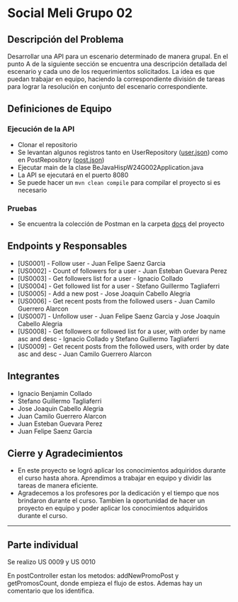 # Social Meli Grupo 02

## Descripción del Problema
Desarrollar una API para un escenario determinado de manera grupal. En el punto A de la siguiente sección se encuentra una descripción detallada del escenario y cada uno de los requerimientos solicitados. La idea es que puedan trabajar en equipo, haciendo la correspondiente división de tareas para lograr la resolución en conjunto del escenario correspondiente.

## Definiciones de Equipo

### Ejecución de la API
- Clonar el repositorio
- Se levantan algunos registros tanto en UserRepository ([user.json](src/main/resources/json/users.json)) como en PostRepository ([post.json](src/main/resources/json/posts.json))
- Ejecutar main de la clase BeJavaHispW24G002Application.java
- La API se ejecutará en el puerto 8080
- Se puede hacer un ```mvn clean compile``` para compilar el proyecto si es necesario

### Pruebas
- Se encuentra la colección de Postman en la carpeta [docs](src/main/resources/docs) del proyecto

## Endpoints y Responsables
- [US0001] - Follow user - Juan Felipe Saenz Garcia
- [US0002] - Count of followers for a user - Juan Esteban Guevara Perez
- [US0003] - Get followers list for a user - Ignacio Collado
- [US0004] - Get followed list for a user - Stefano Guillermo Tagliaferri
- [US0005] - Add a new post - Jose Joaquin Cabello Alegria
- [US0006] - Get recent posts from the followed users - Juan Camilo Guerrero Alarcon
- [US0007] - Unfollow user - Juan Felipe Saenz Garcia y Jose Joaquin Cabello Alegria
- [US0008] - Get followers or followed list for a user, with order by name asc and desc - Ignacio Collado y Stefano Guillermo Tagliaferri
- [US0009] - Get recent posts from the followed users, with order by date asc and desc - Juan Camilo Guerrero Alarcon

## Integrantes
- Ignacio Benjamin Collado
- Stefano Guillermo Tagliaferri
- Jose Joaquin Cabello Alegria
- Juan Camilo Guerrero Alarcon
- Juan Esteban Guevara Perez
- Juan Felipe Saenz Garcia

## Cierre y Agradecimientos
- En este proyecto se logró aplicar los conocimientos adquiridos durante el curso hasta ahora. Aprendimos a trabajar en equipo y dividir las tareas de manera eficiente.
- Agradecemos a los profesores por la dedicación y el tiempo que nos brindaron durante el curso. Tambien la oportunidad de hacer un proyecto en equipo y poder aplicar los conocimientos adquiridos durante el curso.

---

## Parte individual

Se realizo US 0009 y US 0010

En postController estan los metodos: addNewPromoPost y getPromosCount, donde empieza el flujo de estos. Ademas hay un comentario que los identifica.